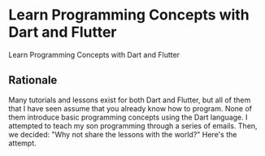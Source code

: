 # Learn Programming Concepts with Dart and Flutter

Learn Programming Concepts with Dart and Flutter

## Rationale

Many tutorials and lessons exist for both Dart and Flutter, but all of them that I have seen assume that you already know how to program.  None of them introduce basic programming concepts using the Dart language.  I attempted to teach my son programming through a series of emails.  Then, we decided: "Why not share the lessons with the world?"  Here's the attempt.
